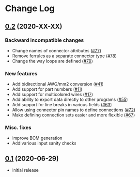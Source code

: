 # Change Log

## [0.2](https://github.com/formatc1702/WireViz/tree/v0.2) (2020-XX-XX)

### Backward incompatible changes

- Change names of connector attributes ([#77](https://github.com/formatc1702/WireViz/issues/77))
- Remove ferrules as a separate connector type ([#78](https://github.com/formatc1702/WireViz/issues/78))
- Change the way loops are defined ([#79](https://github.com/formatc1702/WireViz/issues/79))

### New features
- Add bidirectional AWG/mm2 conversion ([#41](https://github.com/formatc1702/WireViz/pull/41))
- Add support for part numbers ([#11](https://github.com/formatc1702/WireViz/pull/11))
- Add support for multicolored wires ([#17](https://github.com/formatc1702/WireViz/pull/17))
- Add ability to export data directly to other programs ([#55](https://github.com/formatc1702/WireViz/pull/55))
- Add support for line breaks in various fields ([#63](https://github.com/formatc1702/WireViz/issues/63))
- Allow using connector pin names to define connections ([#72](https://github.com/formatc1702/WireViz/issues/72))
- Make defining connection sets easier and more flexible ([#67](https://github.com/formatc1702/WireViz/issues/67))

### Misc. fixes

- Improve BOM generation
- Add various input sanity checks

###

## [0.1](https://github.com/formatc1702/WireViz/tree/v0.1) (2020-06-29)

- Initial release

